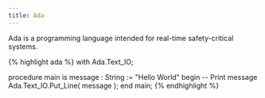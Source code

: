 ```yaml
---
title: Ada
---
```


<div class="definition">
Ada is a programming language intended for real-time safety-critical systems.
</div>


{% highlight ada %}
with Ada.Text_IO;

procedure main is
	message : String := "Hello World"
begin
	-- Print message
	Ada.Text_IO.Put_Line( message );
end main;
{% endhighlight %}
